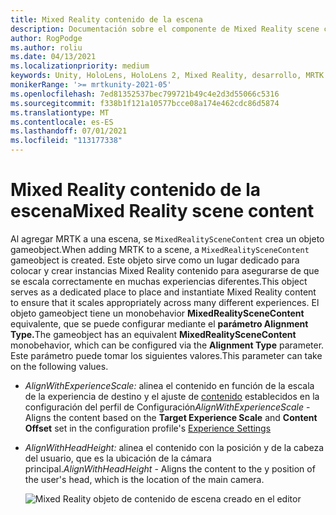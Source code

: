 ```yaml
---
title: Mixed Reality contenido de la escena
description: Documentación sobre el componente de Mixed Reality scene content
author: RogPodge
ms.author: roliu
ms.date: 04/13/2021
ms.localizationpriority: medium
keywords: Unity, HoloLens, HoloLens 2, Mixed Reality, desarrollo, MRTK
monikerRange: '>= mrtkunity-2021-05'
ms.openlocfilehash: 7ed81352537bec799721b49c4e2d3d55066c5316
ms.sourcegitcommit: f338b1f121a10577bcce08a174e462cdc86d5874
ms.translationtype: MT
ms.contentlocale: es-ES
ms.lasthandoff: 07/01/2021
ms.locfileid: "113177338"
---
```

# <a name="mixed-reality-scene-content"></a><span data-ttu-id="8da2b-104">Mixed Reality contenido de la escena</span><span class="sxs-lookup"><span data-stu-id="8da2b-104">Mixed Reality scene content</span></span>

<span data-ttu-id="8da2b-105">Al agregar MRTK a una escena, se `MixedRealitySceneContent` crea un objeto gameobject.</span><span class="sxs-lookup"><span data-stu-id="8da2b-105">When adding MRTK to a scene, a `MixedRealitySceneContent` gameobject is created.</span></span> <span data-ttu-id="8da2b-106">Este objeto sirve como un lugar dedicado para colocar y crear instancias Mixed Reality contenido para asegurarse de que se escala correctamente en muchas experiencias diferentes.</span><span class="sxs-lookup"><span data-stu-id="8da2b-106">This object serves as a dedicated place to place and instantiate Mixed Reality content to ensure that it scales appropriately across many different experiences.</span></span> <span data-ttu-id="8da2b-107">El objeto gameobject tiene un monobehavior **MixedRealitySceneContent** equivalente, que se puede configurar mediante el **parámetro Alignment Type.**</span><span class="sxs-lookup"><span data-stu-id="8da2b-107">The gameobject has an equivalent **MixedRealitySceneContent** monobehavior, which can be configured via the **Alignment Type** parameter.</span></span> <span data-ttu-id="8da2b-108">Este parámetro puede tomar los siguientes valores.</span><span class="sxs-lookup"><span data-stu-id="8da2b-108">This parameter can take on the following values.</span></span>

* <span data-ttu-id="8da2b-109">*AlignWithExperienceScale:* alinea el contenido  en función  de la escala de la experiencia de destino y el ajuste de [contenido](experience-settings.md) establecidos en la configuración del perfil de Configuración</span><span class="sxs-lookup"><span data-stu-id="8da2b-109">*AlignWithExperienceScale* - Aligns the content based on the **Target Experience Scale** and **Content Offset** set in the configuration profile's [Experience Settings](experience-settings.md)</span></span>
* <span data-ttu-id="8da2b-110">*AlignWithHeadHeight:* alinea el contenido con la posición y de la cabeza del usuario, que es la ubicación de la cámara principal.</span><span class="sxs-lookup"><span data-stu-id="8da2b-110">*AlignWithHeadHeight* - Aligns the content to the y position of the user's head, which is the location of the main camera.</span></span>


  ![Mixed Reality objeto de contenido de escena creado en el editor](../images/experience-settings/MixedRealitySceneContent.png)
